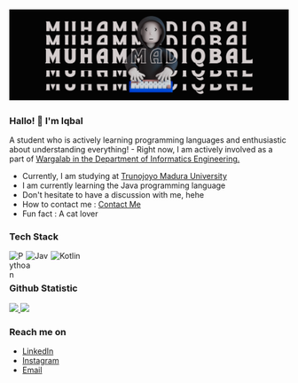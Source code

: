 <h3 align="center">
<img src="https://raw.githubusercontent.com/LabQii/LabQii/master/bg-github.png" alt="stacks"/>
</h3>

### Hallo! 👋 I'm Iqbal

A student who is actively learning programming languages and enthusiastic about understanding everything! - Right now, I am actively involved as a part of <a href="https://www.instagram.com/wargalabtif_/?hl=id">Wargalab in the Department of Informatics Engineering.</a>

- Currently, I am studying at <a href="https://www.trunojoyo.ac.id/">Trunojoyo Madura University</a>
- I am currently learning the Java programming language
- Don't hesitate to have a discussion with me, hehe
- How to contact me : <a href="mailto:sisteminformasi2006@gmail.com">Contact Me</a>
- Fun fact : A cat lover

### Tech Stack
<a href="https://nodejs.org/"><img align="left" alt="Python" title="NodeJS" width="30px" src="https://upload.wikimedia.org/wikipedia/commons/thumb/c/c3/Python-logo-notext.svg/935px-Python-logo-notext.svg.png" /></a>

<a href="#"><img align="left" alt="Java" title="Java" width="45px" src="https://1000logos.net/wp-content/uploads/2020/09/Java-Logo.png" /></a>

<a href="https://reactjs.org/"><img align="left" alt="Kotlin" title="React" width="100px" src="https://upload.wikimedia.org/wikipedia/commons/thumb/d/d4/Kotlin_logo.svg/2560px-Kotlin_logo.svg.png" /></a>
<br>
<br>

### Github Statistic
<p align="left">
<a href="https://github.com/LabQii">
  <img height="180em" src="https://github-readme-stats-eight-theta.vercel.app/api?username=LabQii&show_icons=true&theme=algolia&include_all_commits=true&count_private=true"/>
  <img height="180em" src="https://github-readme-stats-eight-theta.vercel.app/api/top-langs/?username=LabQii&layout=compact&langs_count=8&theme=algolia"/>
</a>
</p>

### Reach me on
- <a href="https://www.linkedin.com/in/muhammad-iqbal-firmansyah-469650257/">LinkedIn</a>
- <a href="https://instagram.com/iqbalfiirmnsyh_?igshid=MzMyNGUyNmU2YQ==">Instagram</a>
- <a href="mailto:sisteminformasi2006@gmail.com">Email</a>
